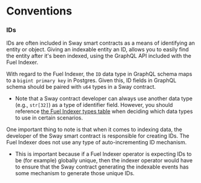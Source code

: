 # Conventions

### IDs

IDs are often included in Sway smart contracts as a means of identifying an entity or object. Giving an indexable entity an ID, allows you to easily find the entity after it's been indexed, using the GraphQL API included with the Fuel Indexer.

With regard to the Fuel Indexer, the `ID` data type in GraphQL schema maps to a `bigint primary key` in Postgres. Given this, ID fields in GraphQL schema should be paired with `u64` types in a Sway contract.
- Note that a Sway contract developer can always use another data type (e.g., `str[32]`) as a type of identifier field. However, you should reference [the Fuel Indexer types table](./types.md) when deciding which data types to use in certain scenarios. 

One important thing to note is that when it comes to indexing data, the developer of the Sway smart contract is responsible for creating IDs. The Fuel Indexer does not use any type of auto-incrementing ID mechanism.
- This is important because if a Fuel Indexer operator is expecting IDs to be (for example) globally unique, then the indexer operator would have to ensure that the Sway contract generating the indexable events has some mechanism to generate those unique IDs.
